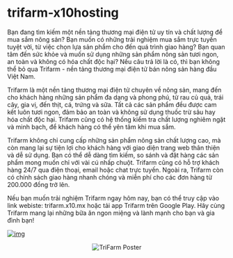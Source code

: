 # trifarm-x10hosting

Bạn đang tìm kiếm một nền tảng thương mại điện tử uy tín và chất lượng để mua sắm nông sản? Bạn muốn có những trải nghiệm mua sắm trực tuyến tuyệt vời, từ việc chọn lựa sản phẩm cho đến quá trình giao hàng? Bạn quan tâm đến sức khỏe và muốn sử dụng những sản phẩm nông sản tươi ngon, an toàn và không có hóa chất độc hại? Nếu câu trả lời là có, thì bạn không thể bỏ qua Trifarm - nền tảng thương mại điện tử bán nông sản hàng đầu Việt Nam.

Trifarm là một nền tảng thương mại điện tử chuyên về nông sản, mang đến cho khách hàng những sản phẩm đa dạng và phong phú, từ rau củ quả, trái cây, gia vị, đến thịt, cá, trứng và sữa. Tất cả các sản phẩm đều được cam kết luôn tươi ngon, đảm bảo an toàn và không sử dụng thuốc trừ sâu hay hóa chất độc hại. Trifarm cũng có hệ thống kiểm tra chất lượng nghiêm ngặt và minh bạch, để khách hàng có thể yên tâm khi mua sắm.

Trifarm không chỉ cung cấp những sản phẩm nông sản chất lượng cao, mà còn mang lại sự tiện lợi cho khách hàng với giao diện trang web thân thiện và dễ sử dụng. Bạn có thể dễ dàng tìm kiếm, so sánh và đặt hàng các sản phẩm mong muốn chỉ với vài cú nhấp chuột. Trifarm cũng có hỗ trợ khách hàng 24/7 qua điện thoại, email hoặc chat trực tuyến. Ngoài ra, Trifarm còn có chính sách giao hàng nhanh chóng và miễn phí cho các đơn hàng từ 200.000 đồng trở lên.

Nếu bạn muốn trải nghiệm Trifarm ngay hôm nay, bạn có thể truy cập vào link webiste: trifarm.x10.mx hoặc tải app Trifarm trên Google Play. Hãy cùng Trifarm mang lại những bữa ăn ngon miệng và lành mạnh cho bạn và gia đình bạn!

[![img](https://i.imgur.com/SiGmNUt.png)](https://trifarm.x10.mx/)

<div style="display: flex; justify-content: center;">
    <img src="https://i.imgur.com/SiGmNUt.png" alt="TriFarm Poster" >
</div>
